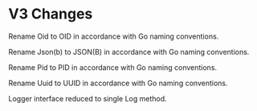 # V3 Changes

Rename Oid to OID in accordance with Go naming conventions.

Rename Json(b) to JSON(B) in accordance with Go naming conventions.

Rename Pid to PID in accordance with Go naming conventions.

Rename Uuid to UUID in accordance with Go naming conventions.

Logger interface reduced to single Log method.
